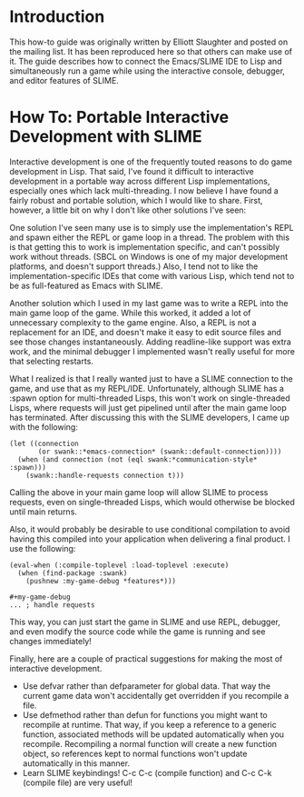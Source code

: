 # Introduction #

This how-to guide was originally written by Elliott Slaughter and posted on the mailing list. It has been reproduced here so that others can make use of it. The guide describes how to connect the Emacs/SLIME IDE to Lisp and simultaneously run a game while using the interactive console, debugger, and editor features of SLIME.

# How To: Portable Interactive Development with SLIME #

Interactive development is one of the frequently touted reasons to do game development in Lisp. That said, I've found it difficult to interactive development in a portable way across different Lisp implementations, especially ones which lack multi-threading. I now believe I have found a fairly robust and portable solution, which I would like to share. First, however, a little bit on why I don't like other solutions I've seen:

One solution I've seen many use is to simply use the implementation's REPL and spawn either the REPL or game loop in a thread. The problem with this is that getting this to work is implementation specific, and can't possibly work without threads. (SBCL on Windows is one of my major development platforms, and doesn't support threads.) Also, I tend not to like the implementation-specific IDEs that come with various Lisp, which tend not to be as full-featured as Emacs with SLIME.

Another solution which I used in my last game was to write a REPL into the main game loop of the game. While this worked, it added a lot of unnecessary complexity to the game engine. Also, a REPL is not a replacement for an IDE, and doesn't make it easy to edit source files and see those changes instantaneously. Adding readline-like support was extra work, and the minimal debugger I implemented wasn't really useful for more that selecting restarts.

What I realized is that I really wanted just to have a SLIME connection to the game, and use that as my REPL/IDE. Unfortunately, although SLIME has a :spawn option for multi-threaded Lisps, this won't work on single-threaded Lisps, where requests will just get pipelined until after the main game loop has terminated. After discussing this with the SLIME developers, I came up with the following:

```
(let ((connection
       (or swank::*emacs-connection* (swank::default-connection))))
  (when (and connection (not (eql swank:*communication-style* :spawn)))
    (swank::handle-requests connection t)))
```

Calling the above in your main game loop will allow SLIME to process requests, even on single-threaded Lisps, which would otherwise be blocked until main returns.

Also, it would probably be desirable to use conditional compilation to avoid having this compiled into your application when delivering a final product. I use the following:

```
(eval-when (:compile-toplevel :load-toplevel :execute)
  (when (find-package :swank)
    (pushnew :my-game-debug *features*)))

#+my-game-debug
... ; handle requests
```

This way, you can just start the game in SLIME and use REPL, debugger, and even modify the source code while the game is running and see changes immediately!

Finally, here are a couple of practical suggestions for making the most of interactive development.

  * Use defvar rather than defparameter for global data. That way the current game data won't accidentally get overridden if you recompile a file.
  * Use defmethod rather than defun for functions you might want to recompile at runtime. That way, if you keep a reference to a generic function, associated methods will be updated automatically when you recompile. Recompiling a normal function will create a new function object, so references kept to normal functions won't update automatically in this manner.
  * Learn SLIME keybindings! C-c C-c (compile function) and C-c C-k (compile file) are very useful!